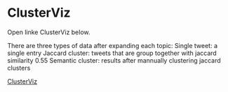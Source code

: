 ClusterViz
==========
Open linke ClusterViz below.

There are three types of data after expanding each topic:
Single tweet: a single entry
Jaccard cluster: tweets that are group together with jaccard similarity 0.55
Semantic cluster: results after mannually clustering jaccard clusters

<a href="https://rawgithub.com/ylwang99/ClusterViz/master/clusterviz.html">ClusterViz</a>
